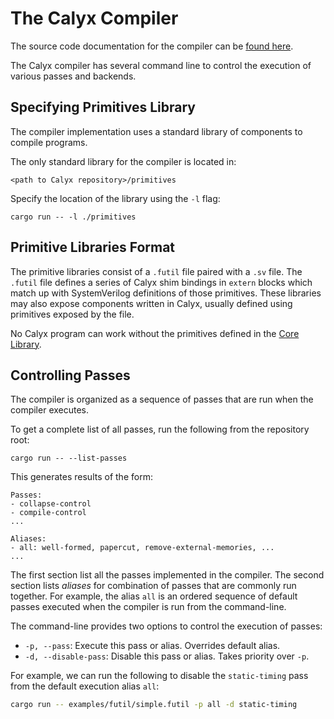 # The Calyx Compiler

The source code documentation for the compiler can be [found here][comp].

The Calyx compiler has several command line to control the execution of various
passes and backends.

## Specifying Primitives Library

The compiler implementation uses a standard library of components to compile
programs.

The only standard library for the compiler is located in:
```
<path to Calyx repository>/primitives
```

Specify the location of the library using the `-l` flag:
```
cargo run -- -l ./primitives
```

## Primitive Libraries Format

The primitive libraries consist of a `.futil` file paired with a `.sv` file. The
`.futil` file defines a series of Calyx shim bindings in `extern` blocks which
match up with SystemVerilog definitions of those primitives. These libraries may
also expose components written in Calyx, usually defined using primitives
exposed by the file.

No Calyx program can work without the primitives defined in the [Core Library](libraries/core.md).

## Controlling Passes

The compiler is organized as a sequence of passes that are run when the compiler
executes.

To get a complete list of all passes, run the following from the repository
root:

```
cargo run -- --list-passes
```

This generates results of the form:

```
Passes:
- collapse-control
- compile-control
...

Aliases:
- all: well-formed, papercut, remove-external-memories, ...
...
```

The first section list all the passes implemented in the compiler.
The second section lists *aliases* for combination of passes that are commonly
run together.
For example, the alias `all` is an ordered sequence of default passes executed
when the compiler is run from the command-line.

The command-line provides two options to control the execution of passes:
- `-p, --pass`: Execute this pass or alias. Overrides default alias.
- `-d, --disable-pass`: Disable this pass or alias. Takes priority over `-p`.

For example, we can run the following to disable the `static-timing` pass from
the default execution alias `all`:

```bash
cargo run -- examples/futil/simple.futil -p all -d static-timing
```

[comp]: https://docs.calyxir.org/source/calyx/
